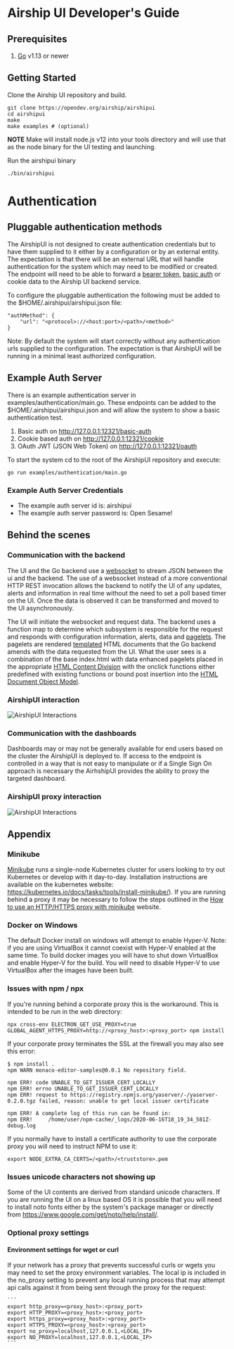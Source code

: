 # Airship UI Developer's Guide

## Prerequisites
1. [Go](https://golang.org/dl/) v1.13 or newer

## Getting Started

Clone the Airship UI repository and build.

    git clone https://opendev.org/airship/airshipui
    cd airshipui
    make
    make examples # (optional)

**NOTE**
Make will install node.js v12 into your tools directory and will use that as the node binary for the UI testing and launching.

Run the airshipui binary

    ./bin/airshipui

# Authentication
## Pluggable authentication methods
The AirshipUI is not designed to create authentication credentials but to have them supplied to it either by a configuration or by an external entity.  The expectation is that there will be an external URL that will handle authentication for the system which may need to be modified or created.  The endpoint will need to be able to forward a [bearer token](https://oauth.net/2/bearer-tokens/), [basic auth](https://en.wikipedia.org/wiki/Basic_access_authentication) or cookie data to the Airship UI backend service.

To configure the pluggable authentication the following must be added to the $HOME/.airshipui/airshipui.json file:
```
"authMethod": {
	"url": "<protocol>://<host:port>/<path>/<method>"
}
```
Note: By default the system will start correctly without any authentication urls supplied to the configuration.  The expectation is that AirshipUI will be running in a minimal least authorized configuration.

## Example Auth Server
There is an example authentication server in examples/authentication/main.go.  These endpoints can be added to the $HOME/.airshipui/airshipui.json and will allow the system to show a basic authentication test.
1. Basic auth on http://127.0.0.1:12321/basic-auth
2. Cookie based auth on http://127.0.0.1:12321/cookie
3. OAuth JWT (JSON Web Token) on http://127.0.0.1:12321/oauth

To start the system cd to the root of the AirshipUI repository and execute:
```
go run examples/authentication/main.go
```
### Example Auth Server Credentials
+ The example auth server id is: airshipui
+ The example auth server password is: Open Sesame!

## Behind the scenes

### Communication with the backend
The UI and the Go backend use a [websocket](https://en.wikipedia.org/wiki/WebSocket) to stream JSON between the ui and the backend.  The use of a websocket instead of a more conventional HTTP REST invocation allows the backend to notify the UI of any updates, alerts and information in real time without the need to set a poll based timer on the UI.  Once the data is observed it can be transformed and moved to the UI asynchronously.

The UI will initiate the websocket and request data.  The backend uses a function map to determine which subsystem is responsible for the request and responds with configuration information, alerts, data and [pagelets](https://encyclopedia2.thefreedictionary.com/pagelet).  The pagelets are rendered [templated](https://golang.org/pkg/text/template/) HTML documents that the Go backend amends with the data requested from the UI.  What the user sees is a combination of the base index.html with data enhanced pagelets placed in the appropriate [HTML Content Division](https://www.w3schools.com/tags/tag_div.ASP) with the onclick functions either predefined with existing functions or bound post insertion into the [HTML Document Object Model](https://www.w3schools.com/js/js_htmldom.asp).

### AirshipUI interaction
![AirshipUI Interactions](../img/sequence.jpg "AirshipUI Interactions")

### Communication with the dashboards
Dashboards may or may not be generally available for end users based on the cluster the AirshipUI is deployed to.  If access to the endpoint is controlled in a way that is not easy to manipulate or if a Single Sign On approach is necessary the AirhshipUI provides the ability to proxy the targeted dashboard.

### AirshipUI proxy interaction
![AirshipUI Interactions](../img/proxy.jpg "AirshipUI Interactions")

## Appendix

### Minikube

[Minikube](https://kubernetes.io/docs/setup/learning-environment/minikube/) runs a single-node Kubernetes cluster for users looking to try out Kubernetes or develop with it day-to-day.  Installation instructions are available on the kubernetes website: https://kubernetes.io/docs/tasks/tools/install-minikube/).  If you are running behind a proxy it may be necessary to follow the steps outlined in the [How to use an HTTP/HTTPS proxy with minikube](https://minikube.sigs.k8s.io/docs/reference/networking/proxy/) website.

### Docker on Windows

The default Docker install on windows will attempt to enable Hyper-V.  Note: if you are using VirtualBox it cannot coexist with Hyper-V enabled at the same time.  To build docker images you will have to shut down VirtualBox and enable Hyper-V for the build.  You will need to disable Hyper-V to use VirtualBox after the images have been built.

### Issues with npm / npx
If you're running behind a corporate proxy this is the workaround.  This is intended to be run in the web directory:

    npx cross-env ELECTRON_GET_USE_PROXY=true GLOBAL_AGENT_HTTPS_PROXY=http://<proxy_host>:<proxy_port> npm install

If your corporate proxy terminates the SSL at the firewall you may also see this error:

    $ npm install .
    npm WARN monaco-editor-samples@0.0.1 No repository field.

    npm ERR! code UNABLE_TO_GET_ISSUER_CERT_LOCALLY
    npm ERR! errno UNABLE_TO_GET_ISSUER_CERT_LOCALLY
    npm ERR! request to https://registry.npmjs.org/yaserver/-/yaserver-0.2.0.tgz failed, reason: unable to get local issuer certificate

    npm ERR! A complete log of this run can be found in:
    npm ERR!     /home/user/npm-cache/_logs/2020-06-16T18_19_34_581Z-debug.log

If you normally have to install a certificate authority to use the corporate proxy you will need to instruct NPM to use it:

    export NODE_EXTRA_CA_CERTS=/<path>/<truststore>.pem

### Issues unicode characters not showing up
Some of the UI contents are derived from standard unicode characters.  If you are running the UI on a linux based OS it is possible that you will need to install noto fonts either by the system's package manager or directly from https://www.google.com/get/noto/help/install/.

### Optional proxy settings

#### Environment settings for wget or curl

If your network has a proxy that prevents successful curls or wgets you may need to set the proxy environment variables.  The local ip is included in the no_proxy setting to prevent any local running process that may attempt api calls against it from being sent through the proxy for the request:

    ```
    export http_proxy=<proxy_host>:<proxy_port>
    export HTTP_PROXY=<proxy_host>:<proxy_port>
    export https_proxy=<proxy_host>:<proxy_port>
    export HTTPS_PROXY=<proxy_host>:<proxy_port>
    export no_proxy=localhost,127.0.0.1,<LOCAL_IP>
    export NO_PROXY=localhost,127.0.0.1,<LOCAL_IP>
    ```